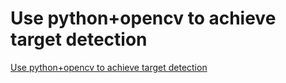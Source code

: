 # Use python+opencv to achieve target detection
[Use python+opencv to achieve target detection](https://aiwithcloud.com/2022/09/16/use_pythonopencv_to_achieve_target_detection/)